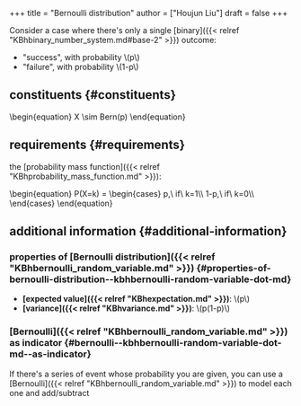+++
title = "Bernoulli distribution"
author = ["Houjun Liu"]
draft = false
+++

Consider a case where there's only a single [binary]({{< relref "KBhbinary_number_system.md#base-2" >}}) outcome:

-   "success", with probability \\(p\\)
-   "failure", with probability \\(1-p\\)


## constituents {#constituents}

\begin{equation}
X \sim Bern(p)
\end{equation}


## requirements {#requirements}

the [probability mass function]({{< relref "KBhprobability_mass_function.md" >}}):

\begin{equation}
P(X=k) =
\begin{cases}
p,\ if\ k=1\\\\
1-p,\ if\ k=0\\\\
\end{cases}
\end{equation}


## additional information {#additional-information}


### properties of [Bernoulli distribution]({{< relref "KBhbernoulli_random_variable.md" >}}) {#properties-of-bernoulli-distribution--kbhbernoulli-random-variable-dot-md}

-   **[expected value]({{< relref "KBhexpectation.md" >}})**: \\(p\\)
-   **[variance]({{< relref "KBhvariance.md" >}})**: \\(p(1-p)\\)


### [Bernoulli]({{< relref "KBhbernoulli_random_variable.md" >}}) as indicator {#bernoulli--kbhbernoulli-random-variable-dot-md--as-indicator}

If there's a series of event whose probability you are given, you can use a [Bernoulli]({{< relref "KBhbernoulli_random_variable.md" >}}) to model each one and add/subtract
